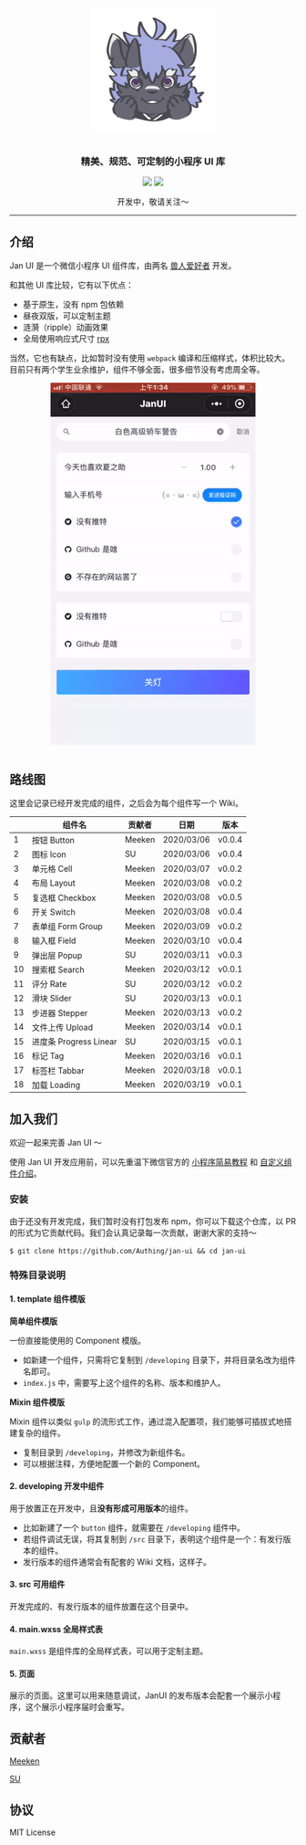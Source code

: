 <p align="center">
  <img alt="logo" src="./static/logo.gif" width="220" style="margin-bottom: 11px;">
</p>
<h3 align="center">精美、规范、可定制的小程序 UI 库</h3>

<p align="center">
  <img src="https://img.shields.io/badge/demo-%E5%BC%80%E5%8F%91%E4%B8%AD-blue?style=for-the-badge">
  <img src="https://img.shields.io/badge/License-MIT-blue.svg?style=for-the-badge&color=#4fc08d" />
</p>

<p align="center">
  开发中，敬请关注～
</p>

---

## 介绍

Jan UI 是一个微信小程序 UI 组件库，由两名 [兽人爱好者](https://zh.wikipedia.org/zh/%E7%8D%B8%E8%BF%B7) 开发。

和其他 UI 库比较，它有以下优点：

- 基于原生，没有 npm 包依赖
- 昼夜双版，可以定制主题
- 涟漪（ripple）动画效果
- 全局使用响应式尺寸 [rpx](https://developers.weixin.qq.com/miniprogram/dev/framework/view/wxss.html)

当然，它也有缺点，比如暂时没有使用 `webpack` 编译和压缩样式，体积比较大。目前只有两个学生业余维护，组件不够全面，很多细节没有考虑周全等。

<p align="center">
  <img alt="form-demo" src="/static/demo.gif" style="margin-bottom: 11px">
</p>

## 路线图

这里会记录已经开发完成的组件，之后会为每个组件写一个 Wiki。

|     | 组件名                 | 贡献者 | 日期       | 版本   |
| --- | ---------------------- | ------ | ---------- | ------ |
| 1   | 按钮 Button            | Meeken | 2020/03/06 | v0.0.4 |
| 2   | 图标 Icon              | SU     | 2020/03/06 | v0.0.4 |
| 3   | 单元格 Cell            | Meeken | 2020/03/07 | v0.0.2 |
| 4   | 布局 Layout            | Meeken | 2020/03/08 | v0.0.2 |
| 5   | 复选框 Checkbox        | Meeken | 2020/03/08 | v0.0.5 |
| 6   | 开关 Switch            | Meeken | 2020/03/08 | v0.0.4 |
| 7   | 表单组 Form Group      | Meeken | 2020/03/09 | v0.0.2 |
| 8   | 输入框 Field           | Meeken | 2020/03/10 | v0.0.4 |
| 9   | 弹出层 Popup           | SU     | 2020/03/11 | v0.0.3 |
| 10  | 搜索框 Search          | Meeken | 2020/03/12 | v0.0.1 |
| 11  | 评分 Rate              | SU     | 2020/03/12 | v0.0.2 |
| 12  | 滑块 Slider            | SU     | 2020/03/13 | v0.0.1 |
| 13  | 步进器 Stepper         | Meeken | 2020/03/13 | v0.0.2 |
| 14  | 文件上传 Upload        | Meeken | 2020/03/14 | v0.0.1 |
| 15  | 进度条 Progress Linear | SU     | 2020/03/15 | v0.0.1 |
| 16  | 标记 Tag               | Meeken | 2020/03/16 | v0.0.1 |
| 17  | 标签栏 Tabbar          | Meeken | 2020/03/18 | v0.0.1 |
| 18  | 加载 Loading           | Meeken | 2020/03/19 | v0.0.1 |

## 加入我们

欢迎一起来完善 Jan UI ～

使用 Jan UI 开发应用前，可以先重温下微信官方的 [小程序简易教程](https://developers.weixin.qq.com/miniprogram/dev/framework/) 和 [自定义组件介绍](https://developers.weixin.qq.com/miniprogram/dev/framework/custom-component/)。

### 安装

由于还没有开发完成，我们暂时没有打包发布 npm，你可以下载这个仓库，以 PR 的形式为它贡献代码。我们会认真记录每一次贡献，谢谢大家的支持～

```shell
$ git clone https://github.com/Authing/jan-ui && cd jan-ui
```

### 特殊目录说明

#### 1. template 组件模版

**简单组件模版**

一份直接能使用的 Component 模版。

- 如新建一个组件，只需将它复制到 `/developing` 目录下，并将目录名改为组件名即可。
- `index.js` 中，需要写上这个组件的名称、版本和维护人。

**Mixin 组件模版**

Mixin 组件以类似 `gulp` 的流形式工作，通过混入配置项，我们能够可插拔式地搭建复杂的组件。

- 复制目录到 `/developing`，并修改为新组件名。
- 可以根据注释，方便地配置一个新的 Component。

#### 2. developing 开发中组件

用于放置正在开发中，且**没有形成可用版本**的组件。

- 比如新建了一个 `button` 组件，就需要在 `/developing` 组件中。
- 若组件调试无误，将其复制到 `/src` 目录下，表明这个组件是一个：有发行版本的组件。
- 发行版本的组件通常会有配套的 Wiki 文档，这样子。

#### 3. src 可用组件

开发完成的、有发行版本的组件放置在这个目录中。

#### 4. main.wxss 全局样式表

`main.wxss` 是组件库的全局样式表，可以用于定制主题。

#### 5. 页面

展示的页面。这里可以用来随意调试，JanUI 的发布版本会配套一个展示小程序，这个展示小程序届时会重写。

## 贡献者

[Meeken](https://github.com/Meeken1998)

[SU](https://github.com/recallfuture)

## 协议

MIT License
